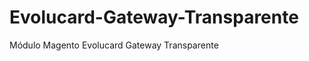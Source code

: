 Evolucard-Gateway-Transparente
==============================

Módulo Magento Evolucard Gateway Transparente